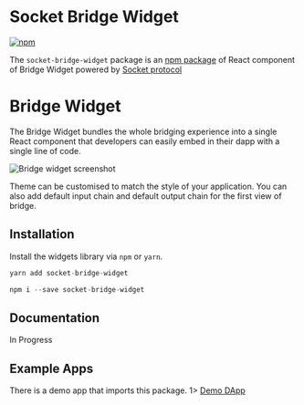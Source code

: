 # Socket Bridge Widget

[![npm](https://img.shields.io/npm/v/nilesh46/socket-bridge-widget)](https://www.npmjs.com/package/socket-bridge-widget)

The `socket-bridge-widget` package is an [npm package](https://www.npmjs.com/package/socket-bridge-widget) of React component of Bridge Widget powered by [Socket protocol](https://socket.tech/)

# Bridge Widget

The Bridge Widget bundles the whole bridging experience into a single React component that developers can easily embed in their dapp with a single line of code. 

![Bridge widget screenshot](![image](https://user-images.githubusercontent.com/54444545/175856236-01d8e45c-f462-4080-ba3b-27e7fb241fae.png))

Theme can be customised to match the style of your application. You can also add default input chain and default output chain for the first view of bridge.

## Installation

Install the widgets library via `npm` or `yarn`.

```js
yarn add socket-bridge-widget
```
```js
npm i --save socket-bridge-widget
```

## Documentation

In Progress

## Example Apps

There is a demo app that imports this package.
1> [Demo DApp](https://github.com/nilesh46/Socket-Widget-Demo-Dapp)
